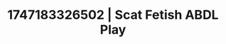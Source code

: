 ---
categories:
- Intimate rebellion
- Vore fantasy
- Sex Olympics
- Cuckold kink
- Public flashing
image: /assets/images/1747183326502.webp
layout: post
seo:
  description: Featured content with artistic ABDL Play, Scat Fetish. HD images available.
  keywords: ABDL Play, Scat Fetish
  og_image: /assets/images/1747183326502.webp
  schema_type: VisualArtwork
tags:
- ABDL Play
- '#1747183326502'
- Scat Fetish
title: 1747183326502 | Scat Fetish ABDL Play
---